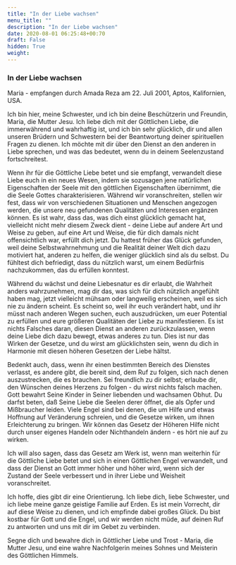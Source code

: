 ```yaml
---
title: "In der Liebe wachsen"
menu_title: ""
description: "In der Liebe wachsen"
date: 2020-08-01 06:25:48+00:70
draft: False
hidden: True
weight:
---
```

### In der Liebe wachsen

Maria - empfangen durch Amada Reza am 22. Juli 2001, Aptos, Kalifornien, USA.

Ich bin hier, meine Schwester, und ich bin deine Beschützerin und Freundin, Maria, die Mutter Jesu. Ich liebe dich mit der Göttlichen Liebe, die immerwährend und wahrhaftig ist, und ich bin sehr glücklich, dir und allen unseren Brüdern und Schwestern bei der Beantwortung deiner spirituellen Fragen zu dienen. Ich möchte mit dir über den Dienst an den anderen in Liebe sprechen, und was das bedeutet, wenn du in deinem Seelenzustand fortschreitest.

Wenn ihr für die Göttliche Liebe betet und sie empfangt, verwandelt diese Liebe euch in ein neues Wesen, indem sie sozusagen jene natürlichen Eigenschaften der Seele mit den göttlichen Eigenschaften übernimmt, die die Seele Gottes charakterisieren. Während wir voranschreiten, stellen wir fest, dass wir von verschiedenen Situationen und Menschen angezogen werden, die unsere neu gefundenen Qualitäten und Interessen ergänzen können. Es ist wahr, dass das, was dich einst glücklich gemacht hat, vielleicht nicht mehr diesem Zweck dient - deine Liebe auf andere Art und Weise zu geben, auf eine Art und Weise, die für dich damals nicht offensichtlich war, erfüllt dich jetzt. Du hattest früher das Glück gefunden, weil deine Selbstwahrnehmung und die Realität deiner Welt dich dazu motiviert hat, anderen zu helfen, die weniger glücklich sind als du selbst. Du fühltest dich befriedigt, dass du nützlich warst, um einem Bedürfnis nachzukommen, das du erfüllen konntest.

Während du wächst und deine Liebesnatur es dir erlaubt, die Wahrheit anders wahrzunehmen, mag dir das, was sich für dich nützlich angefühlt haben mag, jetzt vielleicht mühsam oder langweilig erscheinen, weil es sich nie zu ändern scheint. Es scheint so, weil ihr euch verändert habt, und ihr müsst nach anderen Wegen suchen, euch auszudrücken, um euer Potential zu erfüllen und eure größeren Qualitäten der Liebe zu manifestieren. Es ist nichts Falsches daran, diesen Dienst an anderen zurückzulassen, wenn deine Liebe dich dazu bewegt, etwas anderes zu tun. Dies ist nur das Wirken der Gesetze, und du wirst am glücklichsten sein, wenn du dich in Harmonie mit diesen höheren Gesetzen der Liebe hältst.

Bedenkt auch, dass, wenn ihr einen bestimmten Bereich des Dienstes verlasst, es andere gibt, die bereit sind, dem Ruf zu folgen, sich nach denen auszustrecken, die es brauchen. Sei freundlich zu dir selbst; erlaube dir, den Wünschen deines Herzens zu folgen - du wirst nichts falsch machen. Gott bewahrt Seine Kinder in Seiner liebenden und wachsamen Obhut. Du darfst beten, daß Seine Liebe die Seelen derer öffnet, die als Opfer und Mißbraucher leiden. Viele Engel sind bei denen, die um Hilfe und etwas Hoffnung auf Veränderung schreien, und die Gesetze wirken, um ihnen Erleichterung zu bringen. Wir können das Gesetz der Höheren Hilfe nicht durch unser eigenes Handeln oder Nichthandeln ändern - es hört nie auf zu wirken.

Ich will also sagen, dass das Gesetz am Werk ist, wenn man weiterhin für die Göttliche Liebe betet und sich in einen Göttlichen Engel verwandelt, und dass der Dienst an Gott immer höher und höher wird, wenn sich der Zustand der Seele verbessert und in ihrer Liebe und Weisheit voranschreitet.

Ich hoffe, dies gibt dir eine Orientierung. Ich liebe dich, liebe Schwester, und ich liebe meine ganze geistige Familie auf Erden. Es ist mein Vorrecht, dir auf diese Weise zu dienen, und ich empfinde dabei großes Glück. Du bist kostbar für Gott und die Engel, und wir werden nicht müde, auf deinen Ruf zu antworten und uns mit dir im Gebet zu verbinden.

Segne dich und bewahre dich in Göttlicher Liebe und Trost - Maria, die Mutter Jesu, und eine wahre Nachfolgerin meines Sohnes und Meisterin des Göttlichen Himmels.
